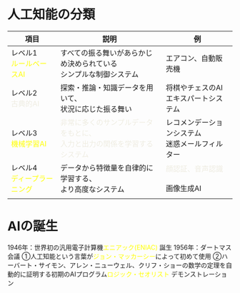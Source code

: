 # 人工知能の分類
| 項目                                                                                                   | 説明                                                                       | 例                                                   |
| ---------------------------------------------------------------------------------------------------- | ------------------------------------------------------------------------ | --------------------------------------------------- |
| レベル1<br><font color="#ffff00">ルールベースAI</font>                                                        | すべての振る舞いがあらかじめ決められている<br>シンプルな制御システム                                     | エアコン、自動販売機                                          |
| レベル2<br><font color="#ffff00"><font color="#eeece1"><font color="#eeece1">古典的AI</font></font></font> | 探索・推論・知識データを用いて、<br>状況に応じた振る舞い                                           | 将棋やチェスのAI<br>エキスパートシステム                             |
| レベル3<br><font color="#ffff00">機械学習AI</font>                                                          | <font color="#eeece1">非常に多くのサンプルデータをもとに、<br>入力と出力の関係を学習するシステム</font><br> | レコメンデーションシステム<br>迷惑メールフィルター                         |
| レベル4<br><font color="#ffff00">ディープラーニング</font>                                                       | データから特徴量を自律的に学習する、<br>より高度なシステム                                          | <font color="#eeece1">顔認証、音声認識<br></font><br>画像生成AI |
|                                                                                                      |                                                                          |                                                     |
# AIの誕生

1946年：世界初の汎用電子計算機<font color="#ffff00">エニアック(ENIAC) </font>誕生
1956年：ダートマス会議
①人工知能という言葉が<font color="#ffff00">ジョン・マッカーシー</font>によって初めて使用
②ハーバート・サイモン、アレン・ニューウェル、クリフ・ショーの数学の定理を自動的に証明する初期のAIプログラム<font color="#ffff00">ロジック・セオリスト</font> デモンストレーション
